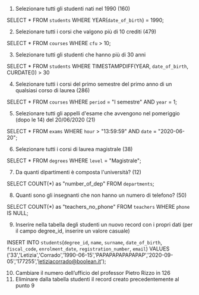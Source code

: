 1. Selezionare tutti gli studenti nati nel 1990 (160)

SELECT *
FROM `students`
WHERE YEAR(`date_of_birth`) = 1990;

2. Selezionare tutti i corsi che valgono più di 10 crediti (479)

SELECT *
FROM `courses`
WHERE `cfu` > 10;

3. Selezionare tutti gli studenti che hanno più di 30 anni

SELECT *
FROM `students`
WHERE TIMESTAMPDIFF(YEAR, `date_of_birth`, CURDATE()) > 30

4. Selezionare tutti i corsi del primo semestre del primo anno di un qualsiasi corso di
laurea (286)

SELECT *
FROM `courses`
WHERE `period` = "I semestre" AND `year` = 1;

5. Selezionare tutti gli appelli d'esame che avvengono nel pomeriggio (dopo le 14) del
20/06/2020 (21)

SELECT *
FROM `exams`
WHERE `hour` > "13:59:59" AND `date` = "2020-06-20";

6. Selezionare tutti i corsi di laurea magistrale (38)

SELECT *
FROM `degrees`
WHERE `level` = "Magistrale";

7. Da quanti dipartimenti è composta l'università? (12)

SELECT COUNT(*) as "number_of_dep"
FROM `departments`;

8. Quanti sono gli insegnanti che non hanno un numero di telefono? (50)

SELECT COUNT(*) as "teachers_no_phone"
FROM `teachers`
WHERE `phone` IS NULL;

9. Inserire nella tabella degli studenti un nuovo record con i propri dati (per il campo
degree_id, inserire un valore casuale)

INSERT INTO `students`(`degree_id`, `name`, `surname`, `date_of_birth`, `fiscal_code`, `enrolment_date`, `registration_number`, `email`) VALUES ('33','Letizia','Corrado','1990-06-15','PAPAPAPAPAPAPAP','2020-09-05','177255','letiziacorrado@boolean.it');

10. Cambiare il numero dell’ufficio del professor Pietro Rizzo in 126
11. Eliminare dalla tabella studenti il record creato precedentemente al punto 9